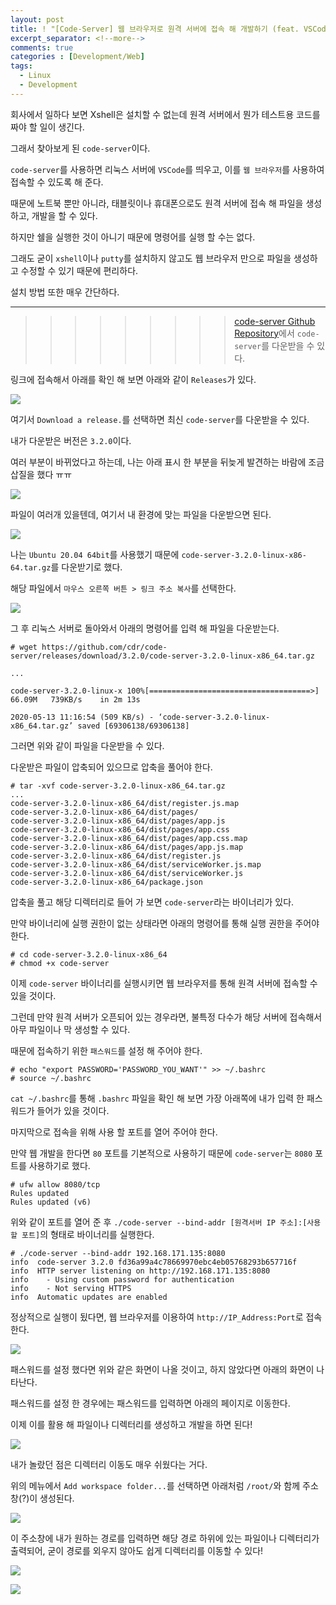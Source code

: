 ```yaml
---
layout: post
title: ! "[Code-Server] 웹 브라우저로 원격 서버에 접속 해 개발하기 (feat. VSCode)"
excerpt_separator: <!--more-->
comments: true
categories : [Development/Web]
tags:
  - Linux
  - Development
---
```


회사에서 일하다 보면 Xshell은 설치할 수 없는데 원격 서버에서 뭔가 테스트용 코드를 짜야 할 일이 생긴다.  

그래서 찾아보게 된 `code-server`이다.  

<!--more-->

`code-server`를 사용하면 리눅스 서버에 `VSCode`를 띄우고, 이를 `웹 브라우저`를 사용하여 접속할 수 있도록 해 준다.  

때문에 노트북 뿐만 아니라, 태블릿이나 휴대폰으로도 원격 서버에 접속 해 파일을 생성하고, 개발을 할 수 있다.  

하지만 쉘을 실행한 것이 아니기 때문에 명령어를 실행 할 수는 없다.  

그래도 굳이 `xshell`이나 `putty`를 설치하지 않고도 웹 브라우저 만으로 파일을 생성하고 수정할 수 있기 때문에 편리하다.  

설치 방법 또한 매우 간단하다.  

---  

> > > > > > > > > [code-server Github Repository](https://github.com/cdr/code-server)에서 `code-server`를 다운받을 수 있다.  

링크에 접속해서 아래를 확인 해 보면 아래와 같이 `Releases`가 있다.  

![](/images/development/code-server/code-server_01.png)  

여기서 `Download a release.`를 선택하면 최신 `code-server`를 다운받을 수 있다.  

내가 다운받은 버전은 `3.2.0`이다.  

여러 부분이 바뀌었다고 하는데, 나는 아래 표시 한 부분을 뒤늦게 발견하는 바람에 조금 삽질을 했다 ㅠㅠ  

![](/images/development/code-server/code-server_02.png)  

파일이 여러개 있을텐데, 여기서 내 환경에 맞는 파일을 다운받으면 된다.  

![](/images/development/code-server/code-server_03.png)  

나는 `Ubuntu 20.04 64bit`를 사용했기 때문에 `code-server-3.2.0-linux-x86-64.tar.gz`를 다운받기로 했다.  

해당 파일에서 `마우스 오른쪽 버튼 > 링크 주소 복사`를 선택한다.  

![](/images/development/code-server/code-server_04.png)  

그 후 리눅스 서버로 돌아와서 아래의 명령어를 입력 해 파일을 다운받는다.  

```
# wget https://github.com/cdr/code-server/releases/download/3.2.0/code-server-3.2.0-linux-x86_64.tar.gz

...

code-server-3.2.0-linux-x 100%[====================================>]  66.09M   739KB/s    in 2m 13s  

2020-05-13 11:16:54 (509 KB/s) - ‘code-server-3.2.0-linux-x86_64.tar.gz’ saved [69306138/69306138]
```

그러면 위와 같이 파일을 다운받을 수 있다.  

다운받은 파일이 압축되어 있으므로 압축을 풀어야 한다.  

```
# tar -xvf code-server-3.2.0-linux-x86_64.tar.gz
...
code-server-3.2.0-linux-x86_64/dist/register.js.map
code-server-3.2.0-linux-x86_64/dist/pages/
code-server-3.2.0-linux-x86_64/dist/pages/app.js
code-server-3.2.0-linux-x86_64/dist/pages/app.css
code-server-3.2.0-linux-x86_64/dist/pages/app.css.map
code-server-3.2.0-linux-x86_64/dist/pages/app.js.map
code-server-3.2.0-linux-x86_64/dist/register.js
code-server-3.2.0-linux-x86_64/dist/serviceWorker.js.map
code-server-3.2.0-linux-x86_64/dist/serviceWorker.js
code-server-3.2.0-linux-x86_64/package.json
```

압축을 풀고 해당 디렉터리로 들어 가 보면 `code-server`라는 바이너리가 있다.  

만약 바이너리에 실행 권한이 없는 상태라면 아래의 명령어를 통해 실행 권한을 주어야 한다.  

```
# cd code-server-3.2.0-linux-x86_64
# chmod +x code-server
```

이제 `code-server` 바이너리를 실행시키면 웹 브라우저를 통해 원격 서버에 접속할 수 있을 것이다.  

그런데 만약 원격 서버가 오픈되어 있는 경우라면, 불특정 다수가 해당 서버에 접속해서 아무 파일이나 막 생성할 수 있다.  

때문에 접속하기 위한 `패스워드`를 설정 해 주어야 한다.  

```
# echo "export PASSWORD='PASSWORD_YOU_WANT'" >> ~/.bashrc
# source ~/.bashrc
```

`cat ~/.bashrc`를 통해 `.bashrc` 파일을 확인 해 보면 가장 아래쪽에 내가 입력 한 패스워드가 들어가 있을 것이다.  

마지막으로 접속을 위해 사용 할 포트를 열어 주어야 한다.  

만약 웹 개발을 한다면 `80` 포트를 기본적으로 사용하기 때문에 `code-server`는 `8080` 포트를 사용하기로 했다.  

```
# ufw allow 8080/tcp
Rules updated
Rules updated (v6)
```

위와 같이 포트를 열어 준 후 `./code-server --bind-addr [원격서버 IP 주소]:[사용할 포트]`의 형태로 바이너리를 실행한다.  

```
# ./code-server --bind-addr 192.168.171.135:8080
info  code-server 3.2.0 fd36a99a4c78669970ebc4eb05768293b657716f
info  HTTP server listening on http://192.168.171.135:8080
info    - Using custom password for authentication
info    - Not serving HTTPS
info  Automatic updates are enabled
```

정상적으로 실행이 됬다면, 웹 브라우저를 이용하여 `http://IP_Address:Port`로 접속한다.  

![](/images/development/code-server/code-server_05.png)  

패스워드를 설정 했다면 위와 같은 화면이 나올 것이고, 하지 않았다면 아래의 화면이 나타난다.  

패스워드를 설정 한 경우에는 패스워드를 입력하면 아래의 페이지로 이동한다.  

이제 이를 활용 해 파일이나 디렉터리를 생성하고 개발을 하면 된다!  

![](/images/development/code-server/code-server_06.png)  

내가 놀랐던 점은 디렉터리 이동도 매우 쉬웠다는 거다.  

위의 메뉴에서 `Add workspace folder...`를 선택하면 아래처럼 `/root/`와 함께 주소창(?)이 생성된다.  

![](/images/development/code-server/code-server_07.png)  

이 주소창에 내가 원하는 경로를 입력하면 해당 경로 하위에 있는 파일이나 디렉터리가 출력되어, 굳이 경로를 외우지 않아도 쉽게 디렉터리를 이동할 수 있다!  

![](/images/development/code-server/code-server_08.png)  

![](/images/development/code-server/code-server_09.png)  
